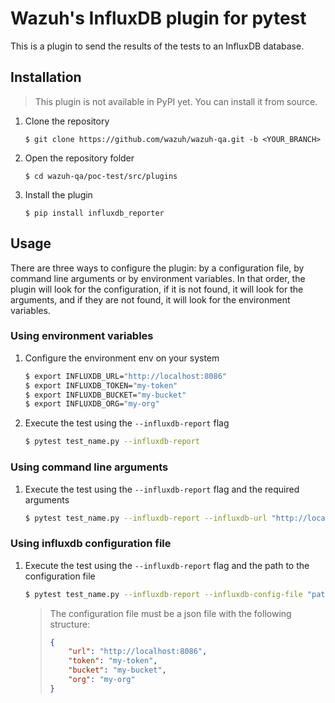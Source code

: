 # Wazuh's InfluxDB plugin for pytest

This is a plugin to send the results of the tests to an InfluxDB database.

## Installation

> This plugin is not available in PyPI yet. You can install it from source.

1. Clone the repository
    ```shellsession
    $ git clone https://github.com/wazuh/wazuh-qa.git -b <YOUR_BRANCH>
    ```
2. Open the repository folder
    ```shellsession
    $ cd wazuh-qa/poc-test/src/plugins
    ```
3. Install the plugin
    ```shellsession
    $ pip install influxdb_reporter
    ```

## Usage

There are three ways to configure the plugin: by a configuration file, by command line arguments or by environment variables. In that order, the plugin will look for the configuration, if it is not found, it will look for the arguments, and if they are not found, it will look for the environment variables.

### Using environment variables

1. Configure the environment env on your system
    ```bash
    $ export INFLUXDB_URL="http://localhost:8086"
    $ export INFLUXDB_TOKEN="my-token"
    $ export INFLUXDB_BUCKET="my-bucket"
    $ export INFLUXDB_ORG="my-org"
    ```
2. Execute the test using the `--influxdb-report` flag
    ```bash
    $ pytest test_name.py --influxdb-report
    ```

### Using command line arguments

1. Execute the test using the `--influxdb-report` flag and the required arguments
    ```bash
    $ pytest test_name.py --influxdb-report --influxdb-url "http://localhost:8086" --influxdb-token "my-token" --influxdb-bucket "my-bucket" --influxdb-org "my-org"
    ```

### Using influxdb configuration file

1. Execute the test using the `--influxdb-report` flag and the path to the configuration file
    ```bash
    $ pytest test_name.py --influxdb-report --influxdb-config-file "path/to/config/file"
    ```

    > The configuration file must be a json file with the following structure:
    > ```json
    > {
    >     "url": "http://localhost:8086",
    >     "token": "my-token",
    >     "bucket": "my-bucket",
    >     "org": "my-org"
    > }
    > ```
